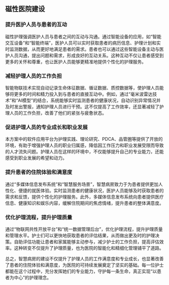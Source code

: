 
## 磁性医院建设
### 提升医护人员与患者的互动
磁性护理强调医护人员与患者之间的互动与沟通。通过智能设备的应用，如“智能交互设备”和“智能终端”，医护人员可以实时获取患者的病历信息、护理计划和实时监测数据，从而更好地满足患者的需求。患者也可以通过这些智能设备主动与医护人员沟通，提出问题和需求，形成良好的互动关系。这种互动不仅让患者感受到更多的关怀和尊重，也让医护人员能够更精准地提供个性化的护理服务。

### 减轻护理人员的工作负担
智能物联技术实现自动记录生命体征数据、循证数据、质控数据等，使护理人员能够将更多的时间和精力投入到与患者的直接互动中。例如，通过“毫米波雷达技术”和“AI模型”的结合，系统能够实时监测患者的健康状况，自动识别异常情况并及时发出警报，通知护理人员进行干预。这不仅提高了工作效率，还显著减轻了护理人员的工作负担，改善了他们的紧张与疲惫状态。

### 促进护理人员的专业成长和职业发展
本方案中的软件应用平台为护理实践、理论研究、PDCA、品管圈等提供了开放的环境，有助于增强护理人员的职业归属感，降低因工作压力和职业发展受限而导致的人才流失问题。护理人员在这样的环境中，不仅能够提升自己的专业能力，还能感受到职业发展的希望和动力。

### 提升患者的住院体验和满意度
通过“多媒体信息发布系统”和“智慧服务场景”，智慧病房致力于为患者提供更加人性化、便捷的就医体验。实时监测患者的健康状况，医护人员能够及时获取患者的需求和反馈，提供个性化的护理服务。此外，多媒体信息发布系统向患者提供医疗信息、健康知识和娱乐内容，缓解住院期间的焦虑情绪，提升患者的整体满意度。

### 优化护理流程，提升护理质量
通过“物联网共性开放平台”和“统一数据管理后台”，优化护理流程，提升护理质量和管理水平。护士们可以更快地获取患者的评估结果，从而做出更及时的护理决策。自助评估功能让患者和家属能够主动参与，减少护士的工作负担，提高评估效率。这种转变不仅提升了护理质量，也为医院的智能化和精细化管理铺平了道路。

总之，智慧病房的建设不仅提升了护理人员的工作满意度和专业成长，也显著改善了患者的住院体验和满意度，为医院的可持续发展奠定了坚实的基础。每一位护士都能在这个过程中，充分发挥她们的专业能力，守护每一条生命，真正实现“以患者为中心”的护理理念。
